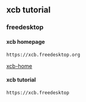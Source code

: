 ## xcb tutorial
### freedesktop



#### xcb homepage

    https://xcb.freedesktop.org
   [xcb-home](https://xcb.freedesktop.org)


#### xcb tutorial

    https://xcb.freedesktop



